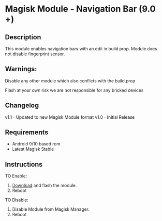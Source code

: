 # Magisk Module - Navigation Bar (9.0 +)
## Description

This module enables navigation bars with an edit in build prop.
Module does not disable fingerprint sensor.

## Warnings: 
Disable any other module which also conflicts with the build.prop

Flash at your own risk we are not responsible for any bricked devices

## Changelog
v1.1 - Updated to new Magisk Module format
v1.0 - Initial Release

## Requirements
- Android 9/10 based rom
- Latest Magisk Stable 

## Instructions
TO Enable:

1. [Download](https://github.com/firefinchdev/Navigation-Bar-Magisk-Module/releases) and flash the module.
2. Reboot

TO Disable:

1. Disable Module from Magisk Manager.
2. Reboot
